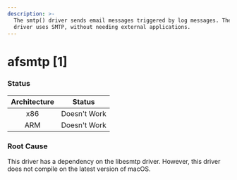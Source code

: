 ```yaml
---
description: >-
  The smtp() driver sends email messages triggered by log messages. The smtp()
  driver uses SMTP, without needing external applications.
---
```


# afsmtp \[1]

### Status

| Architecture |    Status    |
| :----------: | :----------: |
|      x86     | Doesn't Work |
|      ARM     | Doesn't Work |

### Root Cause

This driver has a dependency on the libesmtp driver. However, this driver does not compile on the latest version of macOS.
